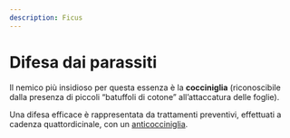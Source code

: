 ```yaml
---
description: Ficus
---
```


# Difesa dai parassiti

Il nemico più insidioso per questa essenza è la **cocciniglia** \(riconoscibile dalla presenza di piccoli “batuffoli di cotone” all’attaccatura delle foglie\).

Una difesa efficace  è rappresentata da trattamenti preventivi, effettuati a cadenza quattordicinale, con  un [anticocciniglia](https://www.pagineverdibonsai.it/prodotti/olio-bianco-%28anticocciniglia---acaricida%29---da-%E2%82%AC--6,90/id-180.htm).

